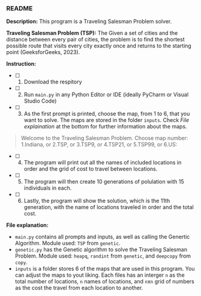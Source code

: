 ### **README**

**Description:**
This program is a Traveling Salesman Problem solver.

**Traveling Salesman Problem (TSP):**
The Given a set of cities and the distance between every pair of cities, the problem is to find the shortest possible route that visits every city exactly once and returns to the starting point (GeeksforGeeks, 2023).

**Instruction:**
- [ ] 1. Download the respitory
- [ ] 2. Run `main.py` in any Python Editor or IDE (ideally PyCharm or Visual Studio Code)
- [ ] 3. As the first prompt is printed, choose the map, from 1 to 6, that you want to solve. The maps are stored in the folder `inputs`. Check *File explaination* at the bottom for further information about the maps.
> Welcome to the Traveling Salesman Problem. Choose map number: 1.Indiana, or 2.TSP, or 3.TSP9, or 4.TSP21, or 5.TSP99, or 6.US: 
- [ ] 4. The program will print out all the names of included locations in order and the grid of cost to travel between locations.
- [ ] 5. The program will then create 10 generations of polulation with 15 individuals in each.
- [ ] 6. Lastly, the program will show the solution, which is the 11th generation, with the name of locations traveled in order and the total cost.

**File explanation:**
- `main.py` contains all prompts and inputs, as well as calling the Genertic Algorithm. Module used: `TSP` from `genetic`.
- `genetic.py` has the Genetic algorithm to solve the Traveling Salesman Problem. Module used: `heapq`, `randint` from `genetic`, and `deepcopy` from `copy`.
- `inputs` is a folder stores 6 of the maps that are used in this program. You can adjust the maps to yout liking. Each files has an interger `n` as the total number of locations, `n` names of locations, and `n`x`n` grid of numbers as the cost the travel from each location to another.
